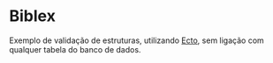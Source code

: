 # Biblex
Exemplo de validação de estruturas, utilizando [Ecto](https://hexdocs.pm/ecto/Ecto.html), sem ligação com qualquer tabela do banco de dados.
